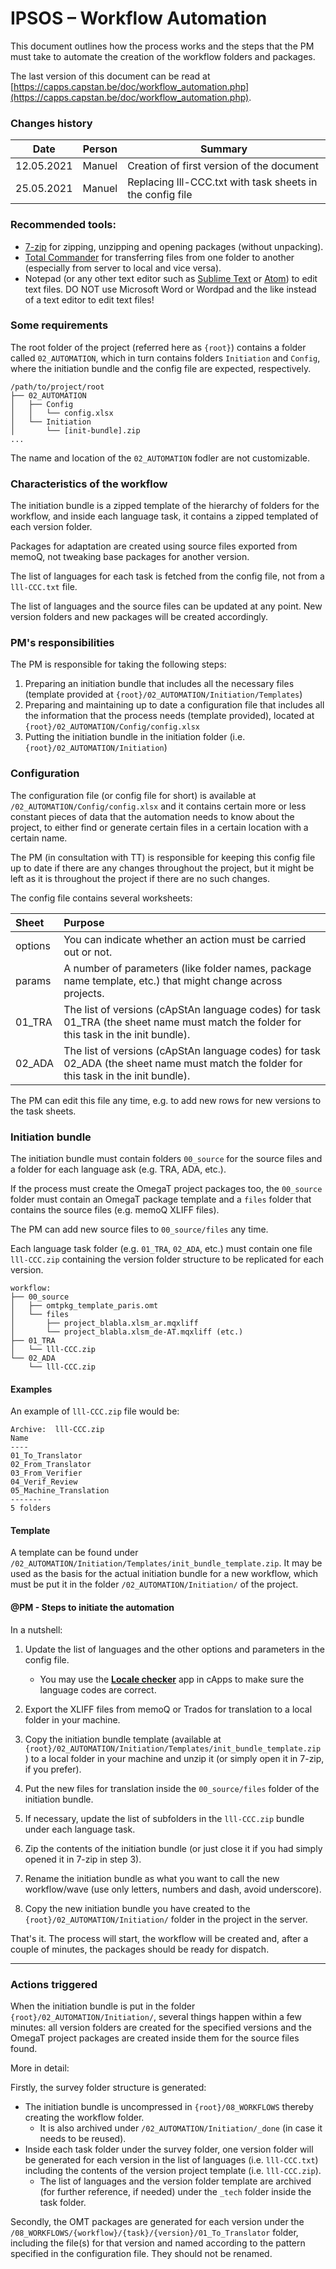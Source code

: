 # **IPSOS – Workflow Automation**

This document outlines how the process works and the steps that the PM must take to automate the creation of the workflow folders and packages.

The last version of this document can be read at [https://capps.capstan.be/doc/workflow_automation.php](https://capps.capstan.be/doc/workflow_automation.php).

### Changes history

| Date  | Person  | Summary |
|---------|---------|-------|
| 12.05.2021 | Manuel | Creation of first version of the document |
| 25.05.2021 | Manuel | Replacing lll-CCC.txt with task sheets in the config file |

### Recommended tools:
- [7-zip](https://www.7-zip.org/) for zipping, unzipping and opening packages (without unpacking).
- [Total Commander](https://www.ghisler.com/) for transferring files from one folder to another (especially from server to local and vice versa).
- Notepad (or any other text editor such as [Sublime Text](https://www.sublimetext.com/) or [Atom](https://atom.io/)) to edit text files. DO NOT use Microsoft Word or Wordpad and the like instead of a text editor to edit text files!


### Some requirements

The root folder of the project (referred here as `{root}`) contains a folder called `02_AUTOMATION`, which in turn contains folders `Initiation` and `Config`, where the initiation bundle and the config file are expected, respectively.

```
/path/to/project/root
├── 02_AUTOMATION
│   ├── Config
│   │   └── config.xlsx
│   └── Initiation
│       └── [init-bundle].zip
...
```

The name and location of the `02_AUTOMATION` fodler are not customizable. 

### Characteristics of the workflow

The initiation bundle is a zipped template of the hierarchy of folders for the workflow, and inside each language task, it contains a zipped templated of each version folder.

Packages for adaptation are created using source files exported from memoQ, not tweaking base packages for another version.

The list of languages for each task is fetched from the config file, not from a `lll-CCC.txt` file.

The list of languages and the source files can be updated at any point. New version folders and new packages will be created accordingly. 


### PM's responsibilities

The PM is responsible for taking the following steps:
1. Preparing an initiation bundle that includes all the necessary files (template provided at `{root}/02_AUTOMATION/Initiation/Templates`)
2. Preparing and maintaining up to date a configuration file that includes all the information that the process needs (template provided), located at `{root}/02_AUTOMATION/Config/config.xlsx`
2. Putting the initiation bundle in the initiation folder (i.e. `{root}/02_AUTOMATION/Initiation`)


### Configuration

The configuration file (or config file for short) is available at `/02_AUTOMATION/Config/config.xlsx` and it contains certain more or less constant pieces of data that the automation needs to know about the project, to either find or generate certain files in a certain location with a certain name.

The PM (in consultation with TT) is responsible for keeping this config file up to date if there are any changes throughout the project, but it might be left as it is throughout the project if there are no such changes.

The config file contains several worksheets:

| Sheet     | Purpose   | 
| :--------- | :--------- |
| options | You can indicate whether an action must be carried out or not. |
| params  | A number of parameters (like folder names, package name template, etc.) that might change across projects. |
| 01_TRA  | The list of versions (cApStAn language codes) for task 01_TRA (the sheet name must match the folder for this task in the init bundle). |
| 02_ADA  | The list of versions (cApStAn language codes) for task 02_ADA (the sheet name must match the folder for this task in the init bundle). |

The PM can edit this file any time, e.g. to add new rows for new versions to the task sheets.

### Initiation bundle

The initiation bundle must contain folders `00_source` for the source files and a folder for each language ask (e.g. TRA, ADA, etc.).

If the process must create the OmegaT project packages too, the `00_source` folder must contain an OmegaT package template and a `files` folder that contains the source files (e.g. memoQ XLIFF files).

The PM can add new source files to `00_source/files` any time.

Each language task folder (e.g. `01_TRA`, `02_ADA`, etc.) must contain one file `lll-CCC.zip` containing the version folder structure to be replicated for each version.

```
workflow:
├── 00_source
│   ├── omtpkg_template_paris.omt
│   └── files
│       ├── project_blabla.xlsm_ar.mqxliff
│       └── project_blabla.xlsm_de-AT.mqxliff (etc.)
├── 01_TRA
│   └── lll-CCC.zip
└── 02_ADA
    └── lll-CCC.zip
```

####  Examples

An example of `lll-CCC.zip` file would be:

```
Archive:  lll-CCC.zip
Name
----
01_To_Translator
02_From_Translator
03_From_Verifier
04_Verif_Review
05_Machine_Translation
-------
5 folders
```

#### Template

A template can be found under `/02_AUTOMATION/Initiation/Templates/init_bundle_template.zip`. It may be used as the basis for the actual initiation bundle for a new workflow, which must be put it in the folder `/02_AUTOMATION/Initiation/` of the project.

#### @PM - Steps to initiate the automation

In a nutshell:

1. Update the list of languages and the other options and parameters in the config file.
    - You may use the [**Locale checker**](https://capps.capstan.be/locale_checker.php) app in cApps to make sure the language codes are correct.
  
1. Export the XLIFF files from memoQ or Trados for translation to a local folder in your machine.

3. Copy the initiation bundle template (available at `{root}/02_AUTOMATION/Initiation/Templates/init_bundle_template.zip` ) to a local folder in your machine and unzip it (or simply open it in 7-zip, if you prefer).

3. Put the new files for translation inside the `00_source/files` folder of the initiation bundle.

4. If necessary, update the list of subfolders in the `lll-CCC.zip` bundle under each language task.

5. Zip the contents of the initiation bundle (or just close it if you had simply opened it in 7-zip in step 3).

6. Rename the initiation bundle as what you want to call the new workflow/wave (use only letters, numbers and dash, avoid underscore).

7. Copy the new initiation bundle you have created to the `{root}/02_AUTOMATION/Initiation/` folder in the project in the server.

That's it. The process will start, the workflow will be created and, after a couple of minutes, the packages should be ready for dispatch.

----

### Actions triggered

When the initiation bundle is put in the folder `{root}/02_AUTOMATION/Initiation/`,  several things happen within a few minutes: all version folders are created for the specified versions and the OmegaT project packages are created inside them for the source files found.

More in detail:

Firstly, the survey folder structure is generated:

- The initiation bundle is uncompressed in `{root}/08_WORKFLOWS` thereby creating the  workflow folder.
  - It is also archived under `/02_AUTOMATION/Initiation/_done` (in case it needs to be reused).
- Inside each task folder under the survey folder, one version folder will be generated for each version in the list of languages (i.e. `lll-CCC.txt`) including the contents of the version project template (i.e. `lll-CCC.zip`).
  - The list of languages and the version folder template are archived (for further reference, if needed) under the `_tech` folder inside the task folder.

Secondly, the OMT packages are generated for each version under the `/08_WORKFLOWS/{workflow}/{task}/{version}/01_To_Translator` folder, including the file(s) for that version and named according to the pattern specified in the configuration file. They should not be renamed.


